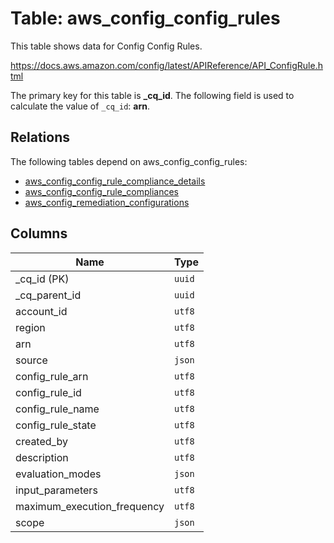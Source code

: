 # Table: aws_config_config_rules

This table shows data for Config Config Rules.

https://docs.aws.amazon.com/config/latest/APIReference/API_ConfigRule.html

The primary key for this table is **_cq_id**.
The following field is used to calculate the value of `_cq_id`: **arn**.
## Relations

The following tables depend on aws_config_config_rules:
  - [aws_config_config_rule_compliance_details](aws_config_config_rule_compliance_details.md)
  - [aws_config_config_rule_compliances](aws_config_config_rule_compliances.md)
  - [aws_config_remediation_configurations](aws_config_remediation_configurations.md)

## Columns

| Name          | Type          |
| ------------- | ------------- |
|_cq_id (PK)|`uuid`|
|_cq_parent_id|`uuid`|
|account_id|`utf8`|
|region|`utf8`|
|arn|`utf8`|
|source|`json`|
|config_rule_arn|`utf8`|
|config_rule_id|`utf8`|
|config_rule_name|`utf8`|
|config_rule_state|`utf8`|
|created_by|`utf8`|
|description|`utf8`|
|evaluation_modes|`json`|
|input_parameters|`utf8`|
|maximum_execution_frequency|`utf8`|
|scope|`json`|
